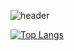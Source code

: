 ![header](https://capsule-render.vercel.app/api?type=wave&color=auto&height=300&section=header&text=hHi%20render&fontSize=90)

[![Top Langs](https://github-readme-stats.vercel.app/api/top-langs/?username=kami1152&layout=compact)](https://github.com/anuraghazra/github-readme-stats)
